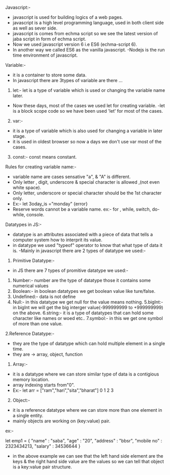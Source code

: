 Javascript:-

- javascript is used for building logics of a web pages.
- javascript is a high level programming language, used in both client side as well as sever side.
- javascript is comes from echma script  so we see the latest version of jaba script in form of echma script.
- Now we used javascript version 6 i.e ES6 (echma-script 6).
- In another way we called ES6 as the vanilla javascript.
-Nodejs is the run time environment of javascript.

Variable:-
- it is a container to store some data.
- In javascript there are 3types of variable are there ...
1. let:- 
let is a type of variable which is used or changing the variable name later.
- Now these days, most of the cases we used let for creating variable.
-let is a block scope code so we have been used 'let' for most of the cases.

2. var:-
- it is a type of variable which is also used for changing a variable in later stage.
- it is used in oldest browser so now a days we don't use var most of the cases.

3. const:- const means constant.

Rules for creating variable name:-

- variable name are cases sensative "a", & "A" is different.
- Only letter , digit, underscore & special character is allowed ,(not even white space).
- Only letter, underscore or special character should be the 1st character only.
- Ex:- let 3oday_is ="monday"  {error}
- Reserve words cannot be a variable name.
ex:- for , while, switch, do-while, console.

Datatypes in JS:-

- datatype is an attributes associated with a piece of data that tells a computer system how to interprit its value.
- in datatype we used "typeof" operator to know that what type of data it is.
-Mainly in javascript there are 2 types of datatype we used:-

1. Primitive Datatype:-

- in JS there are 7 types of promitive datatype we used:-
1. Number:- number are the type of datatype those it contains some numerical values
2. Boolean:- in boolean datatypes we get boolean value like ture/false.
3. Undefined:- data is not define
4. Null:- in this datatype we get null for the value means nothing.
5.bigInt:- in bigInt we will get the big interger value(-999999999 to +999999999) on the above.
6.string:- it is a type of datatypes that can hold some character like names or woed etc..
7.symbol:- in this we get one symbol of more than one value.

2.Reference Datatype:-

- they are the type of datatype which can hold multiple element in a single time.
- they are -> array, object, function 

1. Array:- 
- it is a datatype where we can store similar type of data is a contigious memory location.
- array indexing starts from"0".
- Ex:- let arr = ["ram","hari","sita","bharat"]
                   0       1      2      3

2. Object:-
- it is a reference datatype where we can store more than one element in a single entity.
- mainly objects are working on (key:value) pair.

ex:- 
  
   let emp1 = {
    "name" : "saba",
    "age" : "20",
    "address" : "bbsr",
    "mobile no" : 2323434213,
    "salary" : 34536644
   }

   - in the above example we can see that the left hand side element are the keys & the right hand side value are the values so we can tell that object is a key:value pair structure.